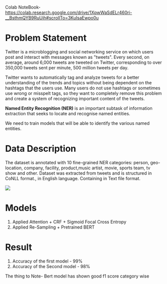 Colab NoteBook- https://colab.research.google.com/drive/1XpwWaSdELr460ri-__BsthmQYB9RuUih#scrollTo=3KuIsaEwpo0u
# Problem Statement

Twitter is a microblogging and social networking service on which users post and interact with messages known as "tweets". Every second, on average, around 6,000 tweets are tweeted on Twitter, corresponding to over 350,000 tweets sent per minute, 500 million tweets per day.

Twitter wants to automatically tag and analyze tweets for a better understanding of the trends and topics without being dependent on the hashtags that the users use. Many users do not use hashtags or sometimes use wrong or misspelt tags, so they want to completely remove this problem and create a system of recognizing important content of the tweets.

**Named Entity Recognition (NER)** is an important subtask of information extraction that seeks to locate and recognise named entities.

We need to train models that will be able to identify the various named entities.

# Data Description

The dataset is annotated with 10 fine-grained NER categories: person, geo-location, company, facility, product,music artist, movie, sports team, tv show and other. Dataset was extracted from tweets and is structured in CoNLL format., in English language. Containing in Text file format.

![](https://lh5.googleusercontent.com/HmtK1Z8MU1mEjFKKPzy43TEKGNXhY00WUzkXYHEta8eVlkdmuYQt310zdS_LIMo92txfTP750KA9KnqAZojeSn3cjwG0v9DhpjZq-pS6Ejq6u9hEzlVbcBBSzHcwyWT23qaKpagj5SmBpwQmS8bsmRZTlAUioS4d3XfNDSMmSxqFsYCNyOzC1i7iD0v4nRzVNmITj2_JGA)

# Models

1. Applied Attention + CRF + Sigmoid Focal Cross Entropy
2. Applied Re-Sampling + Pretrained BERT

# Result

1. Accuracy of the first model - 99%
2. Accuracy of the Second model - 98%

The thing to Note- Bert model has shown good f1 score category wise
